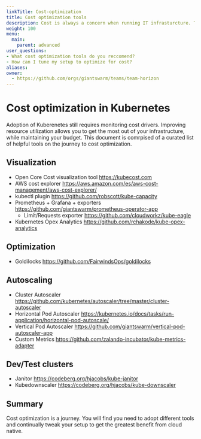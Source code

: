 ```yaml
---
linkTitle: Cost-optimization
title: Cost optimization tools
description: Cost is always a concern when running IT infrasturcture. This document is a curated list of cost optimization tools that we have found to be valuable for our customers and oursleves.
weight: 100
menu:
  main:
    parent: advanced
user_questions:
- What cost optimization tools do you reccomend?
- How can I tune my setup to optimize for cost?
aliases:
owner:
  - https://github.com/orgs/giantswarm/teams/team-horizon
---
```


# Cost optimization in Kubernetes

Adoption of Kuberenetes still requires monitoring cost drivers. Improving resource utilization allows you to get the most out of your infrastructure, while maintaining your budget. This document is comrpised of a curated list of helpful tools on the journey to cost optimization.

## Visualization

- Open Core Cost visualization tool https://kubecost.com
- AWS cost explorer https://aws.amazon.com/es/aws-cost-management/aws-cost-explorer/ 
- kubectl plugin https://github.com/robscott/kube-capacity
- Prometheus + Grafana + exporters https://github.com/giantswarm/prometheus-operator-app
   - Limit/Requests exporter https://github.com/cloudworkz/kube-eagle  
- Kubernetes Opex Analytics https://github.com/rchakode/kube-opex-analytics

## Optimization

- Goldilocks https://github.com/FairwindsOps/goldilocks

## Autoscaling

- Cluster Autoscaler https://github.com/kubernetes/autoscaler/tree/master/cluster-autoscaler
- Horizontal Pod Autoscaler https://kubernetes.io/docs/tasks/run-application/horizontal-pod-autoscale/
- Vertical Pod Autoscaler https://github.com/giantswarm/vertical-pod-autoscaler-app
- Custom Metrics https://github.com/zalando-incubator/kube-metrics-adapter 

## Dev/Test clusters

- Janitor https://codeberg.org/hjacobs/kube-janitor
- Kubedownscaler https://codeberg.org/hjacobs/kube-downscaler

## Summary

Cost optimization is a journey. You will find you need to adopt different tools and continually tweak your setup to get the greatest benefit from cloud native.


